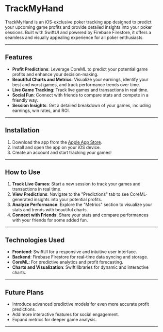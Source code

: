 # TrackMyHand

TrackMyHand is an iOS-exclusive poker tracking app designed to predict your upcoming game profits and provide detailed insights into your poker sessions. Built with SwiftUI and powered by Firebase Firestore, it offers a seamless and visually appealing experience for all poker enthusiasts.

---

## Features

- **Profit Predictions**: Leverage CoreML to predict your potential game profits and enhance your decision-making.
- **Beautiful Charts and Metrics**: Visualize your earnings, identify your best and worst games, and track performance trends over time.
- **Live Game Tracking**: Track live games and transactions in real time.
- **Social Fun**: Connect with friends to compare stats and compete in a friendly way.
- **Session Insights**: Get a detailed breakdown of your games, including earnings, win rates, and ROI.

---

## Installation

1. Download the app from the [Apple App Store](https://apps.apple.com/us/app/trackmyhand/id6740495158).
2. Install and open the app on your iOS device.
3. Create an account and start tracking your games!

---

## How to Use

1. **Track Live Games**: Start a new session to track your games and transactions in real time.
2. **View Predictions**: Navigate to the "Predictions" tab to see CoreML-generated insights into your potential profits.
3. **Analyze Performance**: Explore the "Metrics" section to visualize your stats and trends with beautiful charts.
4. **Connect with Friends**: Share your stats and compare performances with your friends for some added fun.

---

## Technologies Used

- **Frontend**: SwiftUI for a responsive and intuitive user interface.
- **Backend**: Firebase Firestore for real-time data syncing and storage.
- **CoreML**: For predictive analytics and profit forecasting.
- **Charts and Visualization**: Swift libraries for dynamic and interactive charts.

---

## Future Plans

- Introduce advanced predictive models for even more accurate profit predictions.
- Add more interactive features for social engagement.
- Expand metrics for deeper game analysis.

---
